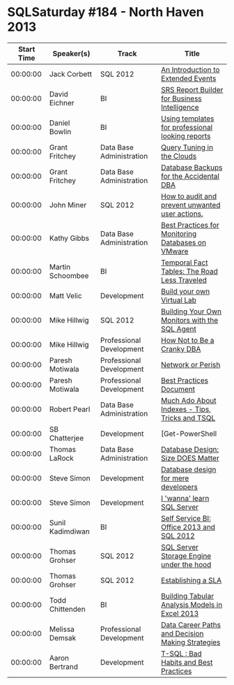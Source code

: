 # SQLSaturday #184 - North Haven 2013
Start Time|Speaker(s)|Track|Title
---|---|---|---
00:00:00|Jack Corbett|SQL 2012|[An Introduction to Extended Events](11847.md)
00:00:00|David Eichner|BI|[SRS Report Builder for Business Intelligence](12711.md)
00:00:00|Daniel Bowlin|BI|[Using templates for professional looking reports](12880.md)
00:00:00|Grant Fritchey|Data Base Administration|[Query Tuning in the Clouds](14766.md)
00:00:00|Grant Fritchey|Data Base Administration|[Database Backups for the Accidental DBA](14767.md)
00:00:00|John Miner|SQL 2012|[How to audit and prevent unwanted user actions.](17029.md)
00:00:00|Kathy  Gibbs|Data Base Administration|[Best Practices for Monitoring Databases on VMware](17975.md)
00:00:00|Martin Schoombee|BI|[Temporal Fact Tables: The Road Less Traveled](19746.md)
00:00:00|Matt Velic|Development|[Build your own Virtual Lab](19872.md)
00:00:00|Mike Hillwig|SQL 2012|[Building Your Own Monitors with the SQL Agent](20559.md)
00:00:00|Mike Hillwig|Professional Development|[How Not to Be a Cranky DBA](20560.md)
00:00:00|Paresh Motiwala|Professional Development|[Network or Perish](21661.md)
00:00:00|Paresh Motiwala|Professional Development|[Best Practices Document](21663.md)
00:00:00|Robert Pearl|Data Base Administration|[Much Ado About Indexes - Tips, Tricks and TSQL](23542.md)
00:00:00|SB Chatterjee|Development|[Get-PowerShell | Get-SQLServer](24017.md)
00:00:00|Thomas LaRock|Data Base Administration|[Database Design: Size DOES Matter](25128.md)
00:00:00|Steve Simon|Development|[Database design for mere developers ](25308.md)
00:00:00|Steve Simon|Development|[I 'wanna' learn SQL Server](25318.md)
00:00:00|Sunil Kadimdiwan|BI|[Self Service BI: Office 2013 and SQL 2012](25875.md)
00:00:00|Thomas Grohser|SQL 2012|[SQL Server Storage Engine under the hood ](26117.md)
00:00:00|Thomas Grohser|SQL 2012|[Establishing a SLA](26118.md)
00:00:00|Todd Chittenden|BI|[Building Tabular Analysis Models in Excel 2013](26973.md)
00:00:00|Melissa Demsak|Professional Development|[Data Career Paths and Decision Making Strategies](35782.md)
00:00:00|Aaron Bertrand|Development|[T-SQL : Bad Habits and Best Practices](8918.md)
